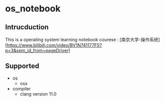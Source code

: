 # os_notebook
## Intrucduction
This is a operating system learning notebook
courese :
[南京大学-操作系统][https://www.bilibili.com/video/BV1N741177F5?p=3&spm_id_from=pageDriver]
## Supported
- os
	- osx
- compiler
	- clang version 11.0
